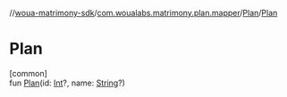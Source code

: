 //[woua-matrimony-sdk](../../../index.md)/[com.woualabs.matrimony.plan.mapper](../index.md)/[Plan](index.md)/[Plan](-plan.md)

# Plan

[common]\
fun [Plan](-plan.md)(id: [Int](https://kotlinlang.org/api/latest/jvm/stdlib/kotlin/-int/index.html)?, name: [String](https://kotlinlang.org/api/latest/jvm/stdlib/kotlin/-string/index.html)?)

